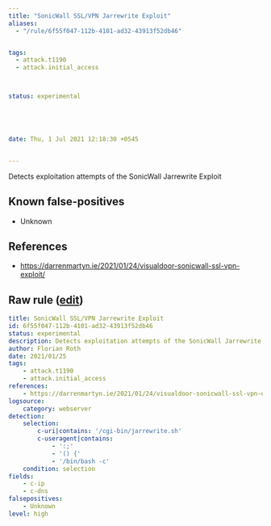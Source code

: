 ```yaml
---
title: "SonicWall SSL/VPN Jarrewrite Exploit"
aliases:
  - "/rule/6f55f047-112b-4101-ad32-43913f52db46"


tags:
  - attack.t1190
  - attack.initial_access



status: experimental





date: Thu, 1 Jul 2021 12:18:30 +0545


---
```


Detects exploitation attempts of the SonicWall Jarrewrite Exploit

<!--more-->


## Known false-positives

* Unknown



## References

* https://darrenmartyn.ie/2021/01/24/visualdoor-sonicwall-ssl-vpn-exploit/


## Raw rule ([edit](https://github.com/SigmaHQ/sigma/edit/master/rules/web/web_sonicwall_jarrewrite_exploit.yml))
```yaml
title: SonicWall SSL/VPN Jarrewrite Exploit
id: 6f55f047-112b-4101-ad32-43913f52db46
status: experimental
description: Detects exploitation attempts of the SonicWall Jarrewrite Exploit
author: Florian Roth
date: 2021/01/25
tags:
    - attack.t1190
    - attack.initial_access
references:
    - https://darrenmartyn.ie/2021/01/24/visualdoor-sonicwall-ssl-vpn-exploit/
logsource:
    category: webserver
detection:
    selection:
        c-uri|contains: '/cgi-bin/jarrewrite.sh'
        c-useragent|contains: 
            - ':;'
            - '() {'
            - '/bin/bash -c'
    condition: selection
fields:
    - c-ip
    - c-dns
falsepositives:
    - Unknown
level: high

```
